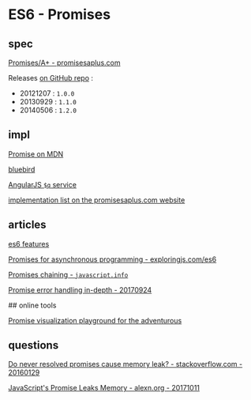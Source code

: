 # ES6 - Promises

## spec

[Promises/A+ - promisesaplus.com](https://promisesaplus.com/)

Releases [on GitHub repo](https://github.com/promises-aplus/promises-spec/releases) :

- 20121207 : `1.0.0`
- 20130929 : `1.1.0`
- 20140506 : `1.2.0`

## impl

[Promise on MDN](https://developer.mozilla.org/fr/docs/Web/JavaScript/Reference/Objets_globaux/Promise)

[bluebird](https://github.com/petkaantonov/bluebird)

[AngularJS `$q` service](https://docs.angularjs.org/api/ng/service/$q)

[implementation list on the promisesaplus.com website](https://promisesaplus.com/implementations)

## articles

[es6 features](http://es6-features.org/#PromiseUsage)

[Promises for asynchronous programming - exploringjs.com/es6](http://exploringjs.com/es6/ch_promises.html#sec_overview-promises)

[Promises chaining - `javascript.info`](https://javascript.info/promise-chaining)

[Promise error handling in-depth - 20170924](https://codeburst.io/promise-error-handling-in-depth-90b0965149c0)

## online tools

[Promise visualization playground for the adventurous](https://bevacqua.github.io/promisees/#)

## questions

[Do never resolved promises cause memory leak? - stackoverflow.com - 20160129](https://stackoverflow.com/questions/20068467/do-never-resolved-promises-cause-memory-leak?utm_medium=organic&utm_source=google_rich_qa&utm_campaign=google_rich_qa)

[JavaScript's Promise Leaks Memory - alexn.org - 20171011](https://alexn.org/blog/2017/10/11/javascript-promise-leaks-memory.html)

